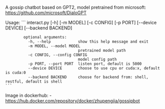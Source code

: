 A gossip chatbot based on GPT2, model pretrained from microsoft: https://github.com/microsoft/DialoGPT

Usage:
    ```
        interact.py [-h] [-m MODEL] [-c CONFIG] [-p PORT] [--device DEVICE] [--backend BACKEND]

            optional arguments:
              -h, --help            show this help message and exit
              -m MODEL, --model MODEL
                                    pretrained model path
              -c CONFIG, --config CONFIG
                                    model config path
              -p PORT, --port PORT  listen port, default is 5000
              --device DEVICE       choose to use cpu or cuda:x, default is cuda:0
              --backend BACKEND     choose for backend from: shell, restful, default is shell
    ```

Image in dockerhub:
    - https://hub.docker.com/repository/docker/zhupengjia/gossipbot

